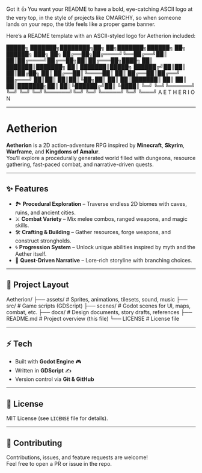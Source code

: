 Got it 👍 You want your README to have a bold, eye-catching ASCII logo at the very top, in the style of projects like OMARCHY, so when someone lands on your repo, the title feels like a proper game banner.

Here’s a README template with an ASCII-styled logo for Aetherion included:



█████╗ ███████╗████████╗██╗  ██╗███████╗██████╗ ██╗ ██████╗ ███╗   ██╗ ██╔══██╗██╔════╝╚══██╔══╝██║  ██║██╔════╝██╔══██╗██║██╔═══██╗████╗  ██║ ███████║███████╗   ██║   ███████║█████╗  ██████╔╝██║██║   ██║██╔██╗ ██║ ██╔══██║╚════██║   ██║   ██╔══██║██╔══╝  ██╔═══╝ ██║██║   ██║██║╚██╗██║ ██║  ██║███████║   ██║   ██║  ██║███████╗██║     ██║╚██████╔╝██║ ╚████║ ╚═╝  ╚═╝╚══════╝   ╚═╝   ╚═╝  ╚═╝╚══════╝╚═╝     ╚═╝ ╚═════╝ ╚═╝  ╚═══╝ A E T H E R I O N

---

# Aetherion  

**Aetherion** is a 2D action–adventure RPG inspired by **Minecraft**, **Skyrim**, **Warframe**, and **Kingdoms of Amalur**.  
You’ll explore a procedurally generated world filled with dungeons, resource gathering, fast-paced combat, and narrative-driven quests.  

---

## ✨ Features
- 🏞️ **Procedural Exploration** – Traverse endless 2D biomes with caves, ruins, and ancient cities.  
- ⚔️ **Combat Variety** – Mix melee combos, ranged weapons, and magic skills.  
- 🛠️ **Crafting & Building** – Gather resources, forge weapons, and construct strongholds.  
- 🌀 **Progression System** – Unlock unique abilities inspired by myth and the Aether itself.  
- 📖 **Quest-Driven Narrative** – Lore-rich storyline with branching choices.  

---

## 📂 Project Layout

Aetherion/ ├── assets/        # Sprites, animations, tilesets, sound, music ├── src/           # Game scripts (GDScript) ├── scenes/        # Godot scenes for UI, maps, combat, etc. ├── docs/          # Design documents, story drafts, references ├── README.md      # Project overview (this file) └── LICENSE        # License file

---

## ⚡ Tech
- Built with **Godot Engine** 🎮  
- Written in **GDScript** ✍️  
- Version control via **Git & GitHub**  

---

## 📜 License
MIT License (see `LICENSE` file for details).  

---

## 🚀 Contributing
Contributions, issues, and feature requests are welcome!  
Feel free to open a PR or issue in the repo.  
